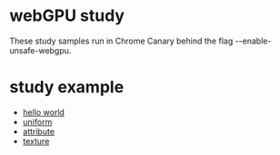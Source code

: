 # webGPU study
These study samples run in Chrome Canary behind the flag --enable-unsafe-webgpu.

# study example
 - [hello world](001_helloworld)
 - [uniform](002_transform)
 - [attribute](003_attribute)
 - [texture](004_texture)

